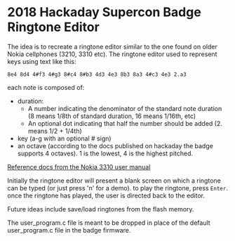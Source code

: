 # 2018 Hackaday Supercon Badge Ringtone Editor

The idea is to recreate a ringtone editor similar to the one found on older Nokia cellphones (3210, 3310 etc). The ringtone editor used to represent keys using text like this:
```
8e4 8d4 4#f3 4#g3 8#c4 8#b3 4d3 4e3 8b3 8a3 4#c3 4e3 2.a3
```

each note is composed of:
- duration:
  - A number indicating the denominator of the standard note duration (8 means 1/8th of standard duration, 16 means 1/16th, etc)
  - An optional dot indicating that half the number should be added (2. means 1/2 + 1/4th)
 - key (a-g with an optional # sign)
 - an octave (according to the docs published on hackaday the badge supports 4 octaves). 1 is the lowest, 4 is the highest pitched.

[Reference docs from the Nokia 3310 user manual](https://www.nokia.com/en_int/phones/sites/default/files/user-guides/3310_usersguide_en.pdf)

Initially the ringtone editor will present a blank screen on which a ringtone can be typed (or just press 'n' for a demo). to play the ringtone, press `Enter`. once the ringtone has played, the user is directed back to the editor.

Future ideas include save/load ringtones from the flash memory.

The user_program.c file is meant to be dropped in place of the default user_program.c file in the badge firmware.